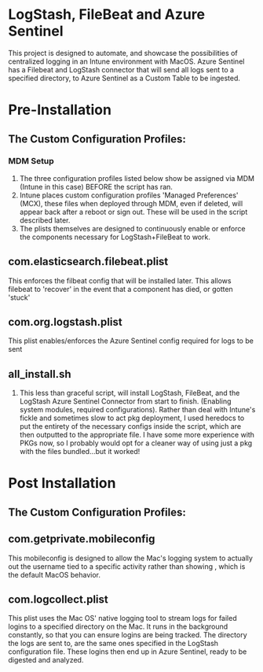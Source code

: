 # LogStash, FileBeat and Azure Sentinel
This project is designed to automate, and showcase the possibilities of centralized logging in an Intune environment with MacOS. Azure Sentinel has a Filebeat and LogStash connector that will send all logs sent to a specified directory, to Azure Sentinel as a Custom Table to be ingested. 
# Pre-Installation
## The Custom Configuration Profiles:
### MDM Setup
1. The three configuration profiles listed below show be assigned via MDM (Intune in this case) BEFORE the script has ran.
2. Intune places custom configuration profiles 'Managed Preferences' (MCX), these files when deployed through MDM, even if deleted, will appear back after a reboot or sign out. These will be used in the script described later.
3. The plists themselves are designed to continuously enable or enforce the components necessary for LogStash+FileBeat to work.

## com.elasticsearch.filebeat.plist
This enforces the filbeat config that will be installed later. This allows filebeat to 'recover' in the event that a component has died, or gotten 'stuck'
## com.org.logstash.plist
This plist enables/enforces the Azure Sentinel config required for logs to be sent 
## all_install.sh
1. This less than graceful script, will install LogStash, FileBeat, and the LogStash Azure Sentinel Connector from start to finish. (Enabling system modules, required configurations). Rather than deal with Intune's fickle and sometimes slow to act pkg deployment, I used heredocs to put the entirety of the necessary configs inside the script, which are then outputted to the appropriate file. I have some more experience with PKGs now, so I probably would opt for a cleaner way of using just a pkg with the files bundled...but it worked!

# Post Installation
## The Custom Configuration Profiles:

## com.getprivate.mobileconfig
This mobileconfig is designed to allow the Mac's logging system to actually out the username tied to a specific activity rather than showing <private>, which is the default MacOS behavior. 

## com.logcollect.plist
This plist uses the Mac OS' native logging tool to stream logs for failed logins to a specified directory on the Mac. It runs in the background constantly, so that you can ensure logins are being tracked. The directory the logs are sent to, are the same ones specified in the LogStash configuration file. These logins then end up in Azure Sentinel, ready to be digested and analyzed. 
